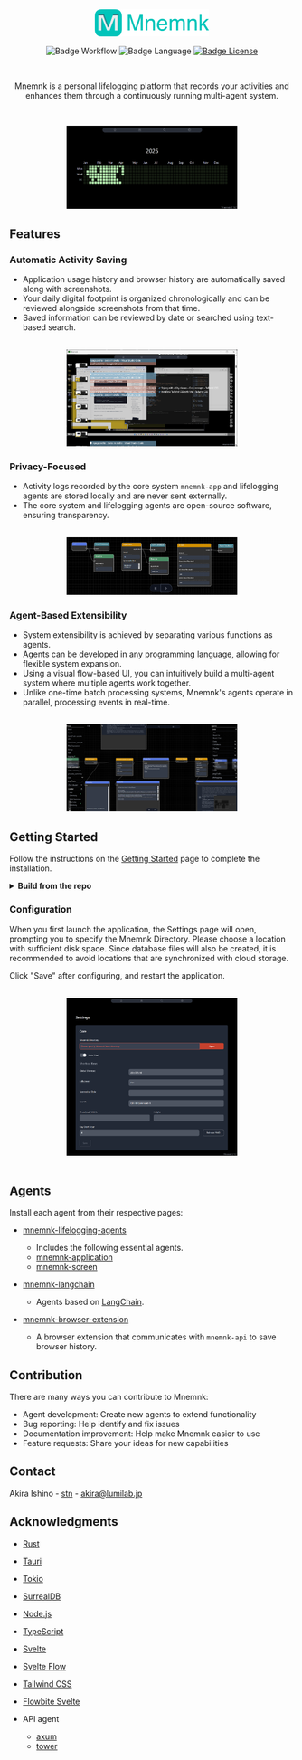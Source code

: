 <div align="center">

<img alt="home" width="40%" src="https://github.com/mnemnk/mnemnk-app/blob/main/docs/img/mnemnk_title.png?raw=true">

<br>

![Badge Workflow]
![Badge Language] 
[![Badge License]][License] 

<br>

Mnemnk is a personal lifelogging platform that records your activities and enhances them through a continuously running multi-agent system.

<br>

<a target="_blank" href="https://github.com/mnemnk/mnemnk-app/blob/main/docs/img/screenshot-home.png?raw=true"><img alt="home" width="60%" src="https://github.com/mnemnk/mnemnk-app/blob/main/docs/img/screenshot-home.png?raw=true"></a>

</div>

## Features

### Automatic Activity Saving

- Application usage history and browser history are automatically saved along with screenshots.
- Your daily digital footprint is organized chronologically and can be reviewed alongside screenshots from that time.
- Saved information can be reviewed by date or searched using text-based search.

<br>
<div align="center">
<a target="_blank" href="https://github.com/mnemnk/mnemnk-app/blob/main/docs/img/screenshot-daily.png?raw=true"><img alt="daily" width="60%" src="https://github.com/mnemnk/mnemnk-app/blob/main/docs/img/screenshot-daily.png?raw=true"></a>
</div>

### Privacy-Focused

- Activity logs recorded by the core system `mnemnk-app` and lifelogging agents are stored locally and are never sent externally.
- The core system and lifelogging agents are open-source software, ensuring transparency.

<br>
<div align="center">
<a target="_blank" href="https://github.com/mnemnk/mnemnk-app/blob/main/docs/img/screenshot-lifelogging-agents.png?raw=true"><img alt="lifelogging agents" width="60%" src="https://github.com/mnemnk/mnemnk-app/blob/main/docs/img/screenshot-lifelogging-agents.png?raw=true"></a>
</div>

### Agent-Based Extensibility

- System extensibility is achieved by separating various functions as agents.
- Agents can be developed in any programming language, allowing for flexible system expansion.
- Using a visual flow-based UI, you can intuitively build a multi-agent system where multiple agents work together.
- Unlike one-time batch processing systems, Mnemnk's agents operate in parallel, processing events in real-time.

<br>
<div align="center">
<a target="_blank" href="https://github.com/mnemnk/mnemnk-app/blob/main/docs/img/screenshot-agents.png?raw=true"><img alt="agent flow" width="60%" src="https://github.com/mnemnk/mnemnk-app/blob/main/docs/img/screenshot-agents.png?raw=true"></a>
</div>

## Getting Started

Follow the instructions on the [Getting Started](https://mnemnk.com/guide/getting-started) page to complete the installation.

<details>
  <summary><strong>Build from the repo</strong></summary>

### Development

If you are a developer, you can also build the application from the repository.

### Prerequisites

You need a development environment for [Tauri](https://v2.tauri.app/):
- Git
- [Rust](https://www.rust-lang.org/)
- [npm](https://nodejs.org/)

### Build

```shell
git clone https://github.com/mnemnk/mnemnk-app.git
cd mnemnk-app
npm install
npm run tauri:dev
```

(You can also use `npm run tauri dev`, but in that case, the identifier will be the same as the release build.)

</details>

### Configuration

When you first launch the application, the Settings page will open, prompting you to specify the Mnemnk Directory. Please choose a location with sufficient disk space. Since database files will also be created, it is recommended to avoid locations that are synchronized with cloud storage.

Click "Save" after configuring, and restart the application.

<br>
<div align="center">
<a target="_blank" href="https://github.com/mnemnk/mnemnk-app/blob/main/docs/img/screenshot-settings.png?raw=true"><img alt="settings" width="60%" src="https://github.com/mnemnk/mnemnk-app/blob/main/docs/img/screenshot-settings.png?raw=true"></a>
</div>
<br>

## Agents

Install each agent from their respective pages:

- [mnemnk-lifelogging-agents](https://github.com/mnemnk/mnemnk-lifelogging-agents)
  - Includes the following essential agents.
  - [mnemnk-application](https://github.com/mnemnk/mnemnk-lifelogging-agents/tree/main/mnemnk-application)
  - [mnemnk-screen](https://github.com/mnemnk/mnemnk-lifelogging-agents/tree/main/mnemnk-screen)
- [mnemnk-langchain](https://github.com/mnemnk/mnemnk-langchain)
  - Agents based on [LangChain](https://www.langchain.com/langchain).

- [mnemnk-browser-extension](https://github.com/mnemnk/mnemnk-browser-extension)
  - A browser extension that communicates with `mnemnk-api` to save browser history.

## Contribution

There are many ways you can contribute to Mnemnk:

- Agent development: Create new agents to extend functionality
- Bug reporting: Help identify and fix issues
- Documentation improvement: Help make Mnemnk easier to use
- Feature requests: Share your ideas for new capabilities

## Contact

Akira Ishino - [stn](https://github.com/stn) - akira@lumilab.jp

## Acknowledgments

* [Rust](https://www.rust-lang.org/)
* [Tauri](https://tauri.app/)
* [Tokio](https://tokio.rs/)
* [SurrealDB](https://surrealdb.com/)
* [Node.js](https://nodejs.org/)
* [TypeScript](https://www.typescriptlang.org/)
* [Svelte](https://svelte.dev/)
* [Svelte Flow](https://svelteflow.dev/)
* [Tailwind CSS](https://tailwindcss.com/)
* [Flowbite Svelte](https://flowbite-svelte.com/)

* API agent
  * [axum](https://github.com/tokio-rs/axum)
  * [tower](https://github.com/tower-rs/tower)

<!----------------------------------------------------------------------------->

[License]: LICENSE

<!----------------------------------{ Badges }--------------------------------->

[Badge Workflow]: https://github.com/mnemnk/mnemnk-app/actions/workflows/publish.yml/badge.svg
[Badge Language]: https://img.shields.io/github/languages/top/mnemnk/mnemnk-app
[Badge License]: https://img.shields.io/github/license/mnemnk/mnemnk-app
